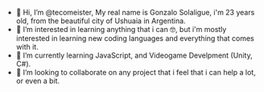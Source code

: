 - 👋 Hi, I’m @tecomeister, My real name is Gonzalo Solaligue, i'm 23 years old, from the beautiful city of Ushuaia in Argentina.
- 👀 I’m interested in learning anything that i can 🤓, but i'm mostly interested in learning new coding languages and everything that comes with it.
- 🌱 I’m currently learning JavaScript, and Videogame Develpment (Unity, C#).
- 💞️ I’m looking to collaborate on any project that i feel that i can help a lot, or even a bit.
<!---- 📫 How to reach me 

<!---
tecomeister/tecomeister is a ✨ special ✨ repository because its `README.md` (this file) appears on your GitHub profile.
You can click the Preview link to take a look at your changes.
--->
